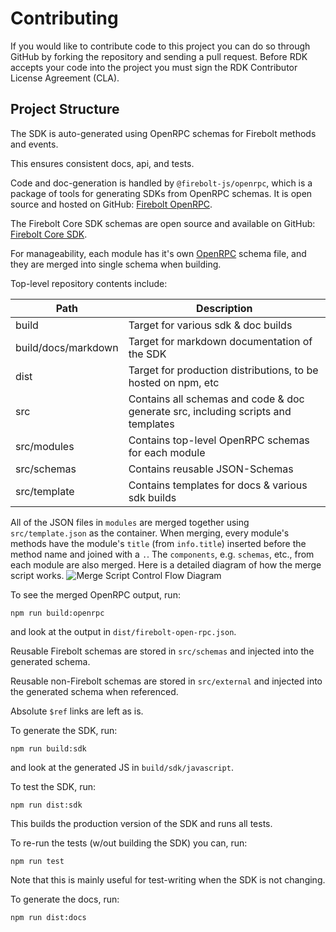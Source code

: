 # Contributing
If you would like to contribute code to this project you can do so through GitHub by forking the repository
and sending a pull request.
Before RDK accepts your code into the project you must sign the RDK Contributor License Agreement (CLA).

## Project Structure
The SDK is auto-generated using OpenRPC schemas for Firebolt methods and events.

This ensures consistent docs, api, and tests.

Code and doc-generation is handled by `@firebolt-js/openrpc`, which is a package of tools for generating SDKs from OpenRPC schemas. It is open source and hosted on GitHub:
[Firebolt OpenRPC](https://www.github.com/rdkcentral/firebolt-openrpc/).


The Firebolt Core SDK schemas are open source and available on GitHub:
[Firebolt Core SDK](https://www.github.com/rdkcentral/firebolt-core-sdk/).

For manageability, each module has it's own [OpenRPC](https://spec.open-rpc.org) schema file, and they are merged into single schema when building.

Top-level repository contents include:

| Path | Description |
|------|-------------|
| build | Target for various sdk & doc builds |
| build/docs/markdown | Target for markdown documentation of the SDK |
| dist | Target for production distributions, to be hosted on npm, etc |
| src | Contains all schemas and code & doc generate src, including scripts and templates
| src/modules| Contains top-level OpenRPC schemas for each module |
| src/schemas| Contains reusable JSON-Schemas |
| src/template| Contains templates for docs & various sdk builds |


All of the JSON files in `modules` are merged together using `src/template.json` as the container. When merging, every module's methods have the module's `title` (from `info.title`) inserted before the method name and joined with a `.`. The `components`, e.g. `schemas`, etc., from each module are also merged. Here is a detailed diagram of how the merge script works.
![Merge Script Control Flow Diagram](./merge-script-control-flow.svg)

To see the merged OpenRPC output, run:

```
npm run build:openrpc
```

and look at the output in `dist/firebolt-open-rpc.json`.

Reusable Firebolt schemas are stored in `src/schemas` and injected into the generated schema.

Reusable non-Firebolt schemas are stored in `src/external` and injected into the generated schema when referenced.

Absolute `$ref` links are left as is.

To generate the SDK, run:

```
npm run build:sdk
```

and look at the generated JS in `build/sdk/javascript`.

To test the SDK, run:

```
npm run dist:sdk
```

This builds the production version of the SDK and runs all tests.

To re-run the tests (w/out building the SDK) you can, run:

```
npm run test
```

Note that this is mainly useful for test-writing when the SDK is not changing.

To generate the docs, run:

```
npm run dist:docs
```
